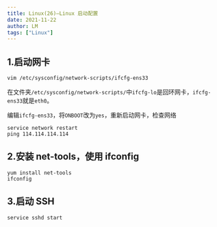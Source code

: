 ```yaml
---
title: Linux(26)—Linux 启动配置
date: 2021-11-22
author: LM
tags: ["Linux"]
---
```


## 1.启动网卡

```sh
vim /etc/sysconfig/network-scripts/ifcfg-ens33
```
在文件夹`/etc/sysconfig/network-scripts/`中`ifcfg-lo`是回环网卡，`ifcfg-ens33`就是`eth0`。

编辑`ifcfg-ens33`，将`ONBOOT`改为`yes`，重新启动网卡，检查网络

```
service network restart
ping 114.114.114.114
```

## 2.安装 net-tools，使用 ifconfig

```
yum install net-tools
ifconfig
```

## 3.启动 SSH

```
service sshd start
```

